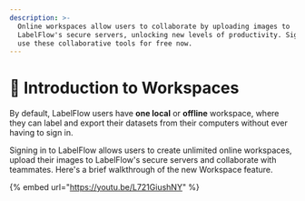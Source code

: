 ```yaml
---
description: >-
  Online workspaces allow users to collaborate by uploading images to
  LabelFlow's secure servers, unlocking new levels of productivity. Sign up to
  use these collaborative tools for free now.
---
```


# 🏢 Introduction to Workspaces

By default, LabelFlow users have **one local** or **offline** workspace, where they can label and export their datasets from their computers without ever having to sign in.&#x20;

Signing in to LabelFlow allows users to create unlimited online workspaces, upload their images to LabelFlow's secure servers and collaborate with teammates. Here's a brief walkthrough of the new Workspace feature.

{% embed url="https://youtu.be/L721GiushNY" %}
